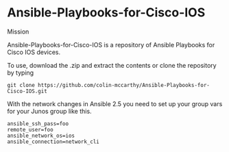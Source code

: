 # Ansible-Playbooks-for-Cisco-IOS


Mission

Ansible-Playbooks-for-Cisco-IOS is a repository of Ansible Playbooks for Cisco IOS devices.

To use, download the .zip and extract the contents or clone the repository by typing

```git clone https://github.com/colin-mccarthy/Ansible-Playbooks-for-Cisco-IOS.git```



With the network changes in Ansible 2.5 you need to set up your group vars for your Junos group like this.

```
ansible_ssh_pass=foo
remote_user=foo
ansible_network_os=ios
ansible_connection=network_cli
```







